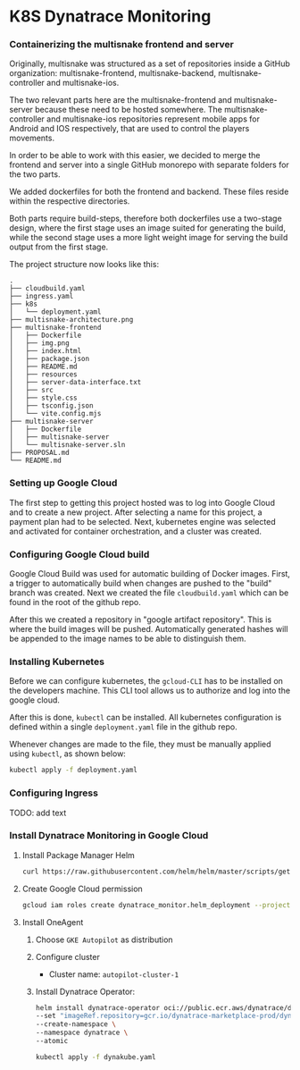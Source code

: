 # K8S Dynatrace Monitoring

### Containerizing the multisnake frontend and server
Originally, multisnake was structured as a set of repositories inside a GitHub
organization: multisnake-frontend, multisnake-backend, multisnake-controller
and multisnake-ios.

The two relevant parts here are the multisnake-frontend and multisnake-server
because these need to be hosted somewhere. The multisnake-controller and
multisnake-ios repositories represent mobile apps for Android and IOS
respectively, that are used to control the players movements.

In order to be able to work with this easier, we decided to merge the frontend
and server into a single GitHub monorepo with separate folders for the two
parts.

We added dockerfiles for both the frontend and backend. These files reside
within the respective directories.

Both parts require build-steps, therefore both dockerfiles use a two-stage
design, where the first stage uses an image suited for generating the build,
while the second stage uses a more light weight image for serving the build
output from the first stage. 

The project structure now looks like this:

```
.
├── cloudbuild.yaml
├── ingress.yaml
├── k8s
│   └── deployment.yaml
├── multisnake-architecture.png
├── multisnake-frontend
│   ├── Dockerfile
│   ├── img.png
│   ├── index.html
│   ├── package.json
│   ├── README.md
│   ├── resources
│   ├── server-data-interface.txt
│   ├── src
│   ├── style.css
│   ├── tsconfig.json
│   └── vite.config.mjs
├── multisnake-server
│   ├── Dockerfile
│   ├── multisnake-server
│   └── multisnake-server.sln
├── PROPOSAL.md
└── README.md
```

### Setting up Google Cloud

The first step to getting this project hosted was to log into Google Cloud and to create a new project.
After selecting a name for this project, a payment plan had to be selected.
Next, kubernetes engine was selected and activated for container orchestration, and a cluster was created.

### Configuring Google Cloud build

Google Cloud Build was used for automatic building of Docker images.
First, a trigger to automatically build when changes are pushed to the "build" branch was created.
Next we created the file `cloudbuild.yaml` which can be found in the root of the github repo.

After this we created a repository in "google artifact repository". This is where the build images will be pushed.
Automatically generated hashes will be appended to the image names to be able to distinguish them.


### Installing Kubernetes

Before we can configure kubernetes, the `gcloud-CLI` has to be installed on the developers machine.
This CLI tool allows us to authorize and log into the google cloud.

After this is done, `kubectl` can be installed.
All kubernetes configuration is defined within a single `deployment.yaml` file in the github repo.

Whenever changes are made to the file, they must be manually applied using `kubectl`, as shown below:
```bash
kubectl apply -f deployment.yaml
```

### Configuring Ingress

TODO: add text

### Install Dynatrace Monitoring in Google Cloud

1. Install Package Manager Helm
    ```bash
    curl https://raw.githubusercontent.com/helm/helm/master/scripts/get-helm-3 | bash
    ```
2. Create Google Cloud permission
    ```bash
    gcloud iam roles create dynatrace_monitor.helm_deployment --project=<your_project_ID> --file=dynatrace-gcp-monitor-helm-deployment-role.yaml
    ```
3. Install OneAgent
    1. Choose `GKE Autopilot` as distribution
    2. Configure cluster
        - Cluster name: `autopilot-cluster-1`
    3. Install Dynatrace Operator:
        ```bash
        helm install dynatrace-operator oci://public.ecr.aws/dynatrace/dynatrace-operator \
        --set "imageRef.repository=gcr.io/dynatrace-marketplace-prod/dynatrace-operator" \
        --create-namespace \
        --namespace dynatrace \
        --atomic
        ```

        ```bash
        kubectl apply -f dynakube.yaml
        ```


